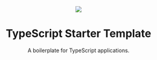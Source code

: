 <div align="center">
  <img src="https://i.pinimg.com/originals/c3/8e/e8/c38ee8475ee7f3680f706c56c3a1194c.png"/>
  
  <h1 align="center"> TypeScript Starter Template </h1>
  A boilerplate for TypeScript applications.
</div>


